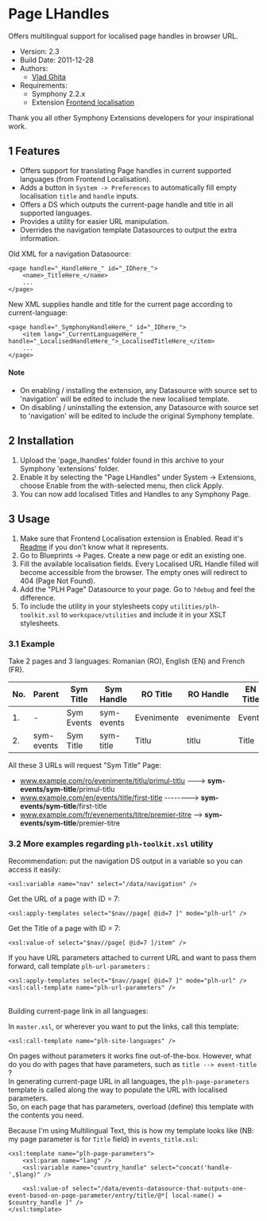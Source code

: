 Page LHandles
==============

Offers multilingual support for localised page handles in browser URL.

* Version: 2.3
* Build Date: 2011-12-28
* Authors:
	- [Vlad Ghita](http://www.xanderadvertising.com)
* Requirements:
	- Symphony 2.2.x
	- Extension [Frontend localisation](https://github.com/vlad-ghita/frontend_localisation)

Thank you all other Symphony Extensions developers for your inspirational work.




## 1 Features ##

* Offers support for translating Page handles in current supported languages (from Frontend Localisation).
* Adds a button in `System -> Preferences` to automatically fill empty localisation `title` and `handle` inputs.
* Offers a DS which outputs the current-page handle and title in all supported languages.
* Provides a utility for easier URL manipulation.
* Overrides the navigation template Datasources to output the extra information.

Old XML for a navigation Datasource:

    <page handle="_HandleHere_" id="_IDhere_">
	    <name>_TitleHere_</name>
	    ...
    </page>

New XML supplies handle and title for the current page according to current-language:

    <page handle="_SymphonyHandleHere_" id="_IDhere_">
	    <item lang="_CurrentLanguageHere_" handle="_LocalisedHandleHere_">_LocalisedTitleHere_</item>
	    ...
    </page>

#### Note ####

* On enabling / installing the extension, any Datasource with source set to 'navigation' will be edited to include the new localised template.
* On disabling / uninstalling the extension, any Datasource with source set to 'navigation' will be edited to include the original Symphony template.





## 2 Installation ##

1. Upload the 'page_lhandles' folder found in this archive to your Symphony 'extensions' folder.    
2. Enable it by selecting the "Page LHandles" under System -> Extensions, choose Enable from the with-selected menu, then click Apply.
3. You can now add localised Titles and Handles to any Symphony Page.




## 3 Usage ##

1. Make sure that Frontend Localisation extension is Enabled. Read it's [Readme](https://github.com/vlad-ghita/frontend_localisation) if you don't know what it represents.
2. Go to Blueprints -> Pages. Create a new page or edit an existing one.
3. Fill the available localisation fields. Every Localised URL Handle filled will become accessible from the browser. The empty ones will redirect to 404 (Page Not Found).
4. Add the "PLH Page" Datasource to your page. Go to `?debug` and feel the difference.
5. To include the utility in your stylesheets copy `utilities/plh-toolkit.xsl` to `workspace/utilities` and include it in your XSLT stylesheets.




### 3.1 Example ###

Take 2 pages and 3 languages: Romanian (RO), English (EN) and French (FR).

No. | Parent     | Sym Title  | Sym Handle | RO Title   | RO Handle  | EN Title | EN Handle | FR Title   | FR Handle  | Parameters
----|------------|------------|------------|------------|------------|----------|-----------|------------|------------|-----------
1.  | -          | Sym Events | sym-events | Evenimente | evenimente | Events   | events    | Evenements | evenements | -
2.  | sym-events | Sym Title  | sym-title  | Titlu      | titlu      | Title    | title     | Titre      | titre      | event-title

All these 3 URLs will request "Sym Title" Page:

- www.example.com/ro/evenimente/titlu/primul-titlu ---> **sym-events/sym-title**/primul-titlu
- www.example.com/en/events/title/first-title --------> **sym-events/sym-title**/first-title
- www.example.com/fr/evenements/titre/premier-titre --> **sym-events/sym-title**/premier-titre



### 3.2 More examples regarding `plh-toolkit.xsl` utility ###

Recommendation: put the navigation DS output in a variable so you can access it easily:

    <xsl:variable name="nav" select="/data/navigation" />

Get the URL of a page with ID = 7:

    <xsl:apply-templates select="$nav//page[ @id=7 ]" mode="plh-url" />

Get the Title of a page with ID = 7:

	<xsl:value-of select="$nav//page[ @id=7 ]/item" />

If you have URL parameters attached to current URL and want to pass them forward, call template `plh-url-parameters` :

    <xsl:apply-templates select="$nav//page[ @id=7 ]" mode="plh-url" />
    <xsl:call-template name="plh-url-parameters" />

<br />
Building current-page link in all languages:

In `master.xsl`, or wherever you want to put the links, call this template:

    <xsl:call-template name="plh-site-languages" />

On pages without parameters it works fine out-of-the-box. However, what do you do with pages that have parameters, such as `title --> event-title` ?<br />
In generating current-page URL in all languages, the `plh-page-parameters` template is called along the way to populate the URL with localised parameters.<br />
So, on each page that has parameters, overload (define) this template with the contents you need.

Because I'm using Multilingual Text, this is how my template looks like (NB: my page parameter is for `Title` field) in `events_title.xsl`:

    <xsl:template name="plh-page-parameters">
        <xsl:param name="lang" />
        <xsl:variable name="country_handle" select="concat('handle-',$lang)" />
    
        <xsl:value-of select="/data/events-datasource-that-outputs-one-event-based-on-page-parameter/entry/title/@*[ local-name() = $country_handle ]" />
    </xsl:template>
